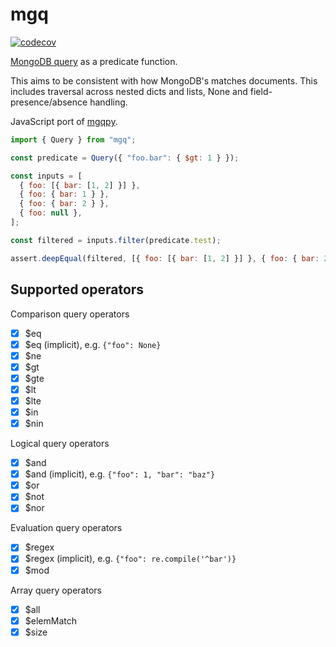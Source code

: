 # mgq

[![codecov](https://codecov.io/github/weiliddat/mgq/graph/badge.svg?token=FC3NO3ohgU)](https://codecov.io/github/weiliddat/mgq)

[MongoDB query](https://www.mongodb.com/docs/manual/reference/operator/query/) as a predicate function.

This aims to be consistent with how MongoDB's matches documents.
This includes traversal across nested dicts and lists, None and field-presence/absence handling.

JavaScript port of [mgqpy](https://pypi.org/project/mgqpy/).

```js
import { Query } from "mgq";

const predicate = Query({ "foo.bar": { $gt: 1 } });

const inputs = [
  { foo: [{ bar: [1, 2] }] },
  { foo: { bar: 1 } },
  { foo: { bar: 2 } },
  { foo: null },
];

const filtered = inputs.filter(predicate.test);

assert.deepEqual(filtered, [{ foo: [{ bar: [1, 2] }] }, { foo: { bar: 2 } }]);
```

## Supported operators

Comparison query operators

- [x] \$eq
- [x] \$eq (implicit), e.g. `{"foo": None}`
- [x] \$ne
- [x] \$gt
- [x] \$gte
- [x] \$lt
- [x] \$lte
- [x] \$in
- [x] \$nin

Logical query operators

- [x] \$and
- [x] \$and (implicit), e.g. `{"foo": 1, "bar": "baz"}`
- [x] \$or
- [x] \$not
- [x] \$nor

Evaluation query operators

- [x] \$regex
- [x] \$regex (implicit), e.g. `{"foo": re.compile('^bar')}`
- [x] \$mod

Array query operators

- [x] \$all
- [x] \$elemMatch
- [x] \$size
